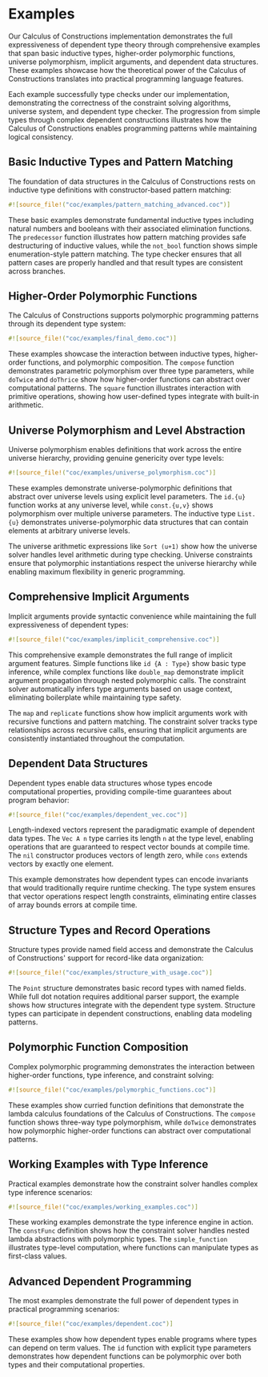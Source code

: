 # Examples

Our Calculus of Constructions implementation demonstrates the full expressiveness of dependent type theory through comprehensive examples that span basic inductive types, higher-order polymorphic functions, universe polymorphism, implicit arguments, and dependent data structures. These examples showcase how the theoretical power of the Calculus of Constructions translates into practical programming language features.

Each example successfully type checks under our implementation, demonstrating the correctness of the constraint solving algorithms, universe system, and dependent type checker. The progression from simple types through complex dependent constructions illustrates how the Calculus of Constructions enables  programming patterns while maintaining logical consistency.

## Basic Inductive Types and Pattern Matching

The foundation of data structures in the Calculus of Constructions rests on inductive type definitions with constructor-based pattern matching:

```rust
#![source_file!("coc/examples/pattern_matching_advanced.coc")]
```

These basic examples demonstrate fundamental inductive types including natural numbers and booleans with their associated elimination functions. The `predecessor` function illustrates how pattern matching provides safe destructuring of inductive values, while the `not_bool` function shows simple enumeration-style pattern matching. The type checker ensures that all pattern cases are properly handled and that result types are consistent across branches.

## Higher-Order Polymorphic Functions

The Calculus of Constructions supports  polymorphic programming patterns through its dependent type system:

```rust
#![source_file!("coc/examples/final_demo.coc")]
```

These examples showcase the interaction between inductive types, higher-order functions, and polymorphic composition. The `compose` function demonstrates parametric polymorphism over three type parameters, while `doTwice` and `doThrice` show how higher-order functions can abstract over computational patterns. The `square` function illustrates interaction with primitive operations, showing how user-defined types integrate with built-in arithmetic.

## Universe Polymorphism and Level Abstraction

Universe polymorphism enables definitions that work across the entire universe hierarchy, providing genuine genericity over type levels:

```rust
#![source_file!("coc/examples/universe_polymorphism.coc")]
```

These examples demonstrate universe-polymorphic definitions that abstract over universe levels using explicit level parameters. The `id.{u}` function works at any universe level, while `const.{u,v}` shows polymorphism over multiple universe parameters. The inductive type `List.{u}` demonstrates universe-polymorphic data structures that can contain elements at arbitrary universe levels.

The universe arithmetic expressions like `Sort (u+1)` show how the universe solver handles level arithmetic during type checking. Universe constraints ensure that polymorphic instantiations respect the universe hierarchy while enabling maximum flexibility in generic programming.

## Comprehensive Implicit Arguments

Implicit arguments provide syntactic convenience while maintaining the full expressiveness of dependent types:

```rust
#![source_file!("coc/examples/implicit_comprehensive.coc")]
```

This comprehensive example demonstrates the full range of implicit argument features. Simple functions like `id {A : Type}` show basic type inference, while complex functions like `double_map` demonstrate implicit argument propagation through nested polymorphic calls. The constraint solver automatically infers type arguments based on usage context, eliminating boilerplate while maintaining type safety.

The `map` and `replicate` functions show how implicit arguments work with recursive functions and pattern matching. The constraint solver tracks type relationships across recursive calls, ensuring that implicit arguments are consistently instantiated throughout the computation.

## Dependent Data Structures

Dependent types enable data structures whose types encode computational properties, providing compile-time guarantees about program behavior:

```rust
#![source_file!("coc/examples/dependent_vec.coc")]
```

Length-indexed vectors represent the paradigmatic example of dependent data types. The `Vec A n` type carries its length `n` at the type level, enabling operations that are guaranteed to respect vector bounds at compile time. The `nil` constructor produces vectors of length zero, while `cons` extends vectors by exactly one element.

This example demonstrates how dependent types can encode invariants that would traditionally require runtime checking. The type system ensures that vector operations respect length constraints, eliminating entire classes of array bounds errors at compile time.

## Structure Types and Record Operations

Structure types provide named field access and demonstrate the Calculus of Constructions' support for record-like data organization:

```rust
#![source_file!("coc/examples/structure_with_usage.coc")]
```

The `Point` structure demonstrates basic record types with named fields. While full dot notation requires additional parser support, the example shows how structures integrate with the dependent type system. Structure types can participate in dependent constructions, enabling  data modeling patterns.

## Polymorphic Function Composition

Complex polymorphic programming demonstrates the interaction between higher-order functions, type inference, and constraint solving:

```rust
#![source_file!("coc/examples/polymorphic_functions.coc")]
```

These examples show curried function definitions that demonstrate the lambda calculus foundations of the Calculus of Constructions. The `compose` function shows three-way type polymorphism, while `doTwice` demonstrates how polymorphic higher-order functions can abstract over computational patterns.

## Working Examples with Type Inference

Practical examples demonstrate how the constraint solver handles complex type inference scenarios:

```rust
#![source_file!("coc/examples/working_examples.coc")]
```

These working examples demonstrate the type inference engine in action. The `constFunc` definition shows how the constraint solver handles nested lambda abstractions with polymorphic types. The `simple_function` illustrates type-level computation, where functions can manipulate types as first-class values.

## Advanced Dependent Programming

The most  examples demonstrate the full power of dependent types in practical programming scenarios:

```rust
#![source_file!("coc/examples/dependent.coc")]
```

These examples show how dependent types enable programs where types can depend on term values. The `id` function with explicit type parameters demonstrates how dependent functions can be polymorphic over both types and their computational properties.
